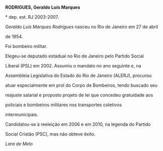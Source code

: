 **RODRIGUES, Geraldo Luís Marques**



\* dep. est. RJ 2003-2007.



*Geraldo Luís Marques Rodrigues* nasceu no Rio de Janeiro em 27 de abril

de 1954.



Foi bombeiro militar.



Elegeu-se deputado estadual no Rio de Janeiro pelo Partido Social

Liberal (PSL) em 2002. Assumiu o mandato no ano seguinte e, na

Assembleia Legislativa do Estado do Rio de Janeiro (ALERJ), procurou

atuar especialmente em prol do Corpo de Bombeiros, tendo buscado seu

reajuste salarial e proposto projeto de lei que concedeu gratuidade aos

policiais e bombeiros militares nos transportes coletivos

intermunicipais.



Candidatou-se à reeleição em 2006 e em 2010, na legenda do Partido

Social Cristão (PSC), mas não obteve êxito.



*Lara de Melo*



